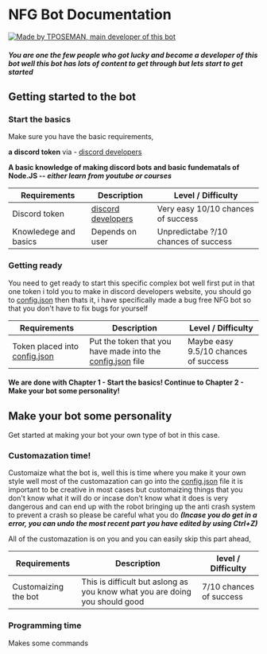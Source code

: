# NFG Bot Documentation

[![Made by TPOSEMAN, main developer of this bot](https://i.ibb.co/3dLB3kC/badthumbnail.png)](https://nodesource.com/products/nsolid)

#### ___You are one the few people who got lucky and become a developer of this bot well this bot has lots of content to get through but lets start to get started___

## Getting started to the bot

### Start the basics

Make sure you have the basic requirements,

**a discord token** via - [discord developers](https://discord.dev)

**A basic knowledge of making discord bots and basic fundematals of Node.JS -- *either learn from youtube or courses***

| Requirements    | Description |  Level / Difficulty |
| ----------- | ----------- | ----------- |
| Discord token |  [discord developers](https://discord.dev)      | Very easy 10/10 chances of success
| Knowledege and basics   | Depends on user     | Unpredictabe ?/10 chances of success

### Getting ready

You need to get ready to start this specific complex bot well first put in that one token i told you to make in discord developers website, you should go to [config.json](https://BrightBot#config.json) then thats it, i have specifically made a bug free NFG bot so that you don't have to fix bugs for yourself

| Requirements | Description | Level / Difficulty |
| ------------ | ------------| ------------------ |
| Token placed into [config.json](https://BrightBot#config.json) | Put the token that you have made into the [config.json](https://BrightBot#config.json) file | Maybe easy 9.5/10 chances of success

#### We are done with Chapter 1 - Start the basics! Continue to Chapter 2 - Make your bot some personality!

## Make your bot some personality

Get started at making your bot your own type of bot in this case.

### Customazation time!
Customaize what the bot is, well this is time where you make it your own style well most of the customazation can go into the [config.json](https://BrightBot#config.json) file it is important to be creative in most cases but customaizing things that you don't know what it will do or incase don't know what it does is very dangerous and can end up with the robot bringing up the anti crash system to prevent a crash so please be careful what you do ***(Incase you do get in a error, you can undo the most recent part you have edited by using Ctrl+Z)***

All of the customazation is on you and you can easily skip this part ahead,

| Requirements | Description | level / Difficulty |
|--------|----------------|--------------|
| Customaizing the bot | This is difficult but aslong as you know what you are doing you should good | 7/10 chances of success | 

### Programming time
Makes some commands

